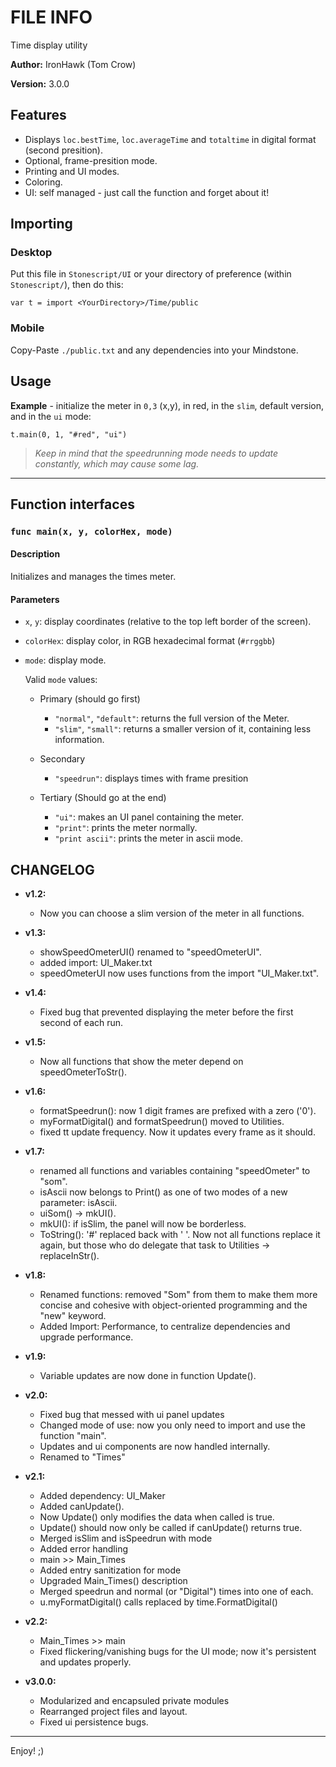 # FILE INFO

Time display utility

**Author:** IronHawk (Tom Crow)

**Version:** 3.0.0

## Features

- Displays `loc.bestTime`, `loc.averageTime`
and `totaltime` in digital format (second presition).
- Optional, frame-presition mode.
- Printing and UI modes.
- Coloring.
- UI: self managed - just call the function and
forget about it!

## Importing

### Desktop

Put this file in `Stonescript/UI` or your
directory of preference (within `Stonescript/`),
then do this:

`var t = import <YourDirectory>/Time/public`

### Mobile

Copy-Paste `./public.txt` and any dependencies
into your Mindstone.

## Usage

__Example__ - initialize the meter in `0,3` (x,y),
in red, in the `slim`, default version, and
in the `ui` mode:

`t.main(0, 1, "#red", "ui")`

> *Keep in mind that the speedrunning mode needs to*
> *update constantly, which may cause some lag.*

***

## Function interfaces

### `func main(x, y, colorHex, mode)`

#### Description

Initializes and manages the times meter.

#### Parameters

- `x`, `y`: display coordinates (relative to the top left
border of the screen).
- `colorHex`: display color, in RGB hexadecimal format
(`#rrggbb`)
- `mode`: display mode.

	Valid `mode` values:

	- Primary (should go first)
		- `"normal"`, `"default"`: returns the full version
		of the Meter.
		- `"slim"`, `"small"`: returns a smaller version of
			it, containing less information.

	- Secondary
		- `"speedrun"`: displays times with frame
		presition

	- Tertiary (Should go at the end)
		- `"ui"`: makes an UI panel containing the meter.
		- `"print"`: prints the meter normally.
		- `"print ascii"`: prints the meter in ascii mode.

## CHANGELOG

- **v1.2:**
	- Now you can choose a slim version
		of the meter in all functions.
- **v1.3:**
	- showSpeedOmeterUI() renamed to "speedOmeterUI".
	- added import: UI_Maker.txt
	- speedOmeterUI now uses functions from
		the import "UI_Maker.txt".
- **v1.4:**
	- Fixed bug that prevented displaying
		the meter before the first
		second of each run.
- **v1.5:**
	- Now all functions that show the meter
		depend on speedOmeterToStr().
- **v1.6:**
	- formatSpeedrun(): now 1 digit frames
		are prefixed with a zero ('0').
	- myFormatDigital() and formatSpeedrun()
		moved to Utilities.
	- fixed tt update frequency. Now
		it updates every frame as it should.
- **v1.7:**
	- renamed all functions and variables
		containing "speedOmeter" to "som".
	- isAscii now belongs to Print() as
		one of two modes of a new parameter: isAscii.
	- uiSom() -> mkUI().
	- mkUI(): if isSlim, the panel will now be borderless.
	- ToString(): '#' replaced back with ' '.
		Now not all functions replace it again, but those who do
		delegate that task to Utilities -> replaceInStr().
- **v1.8:**
	- Renamed functions: removed "Som" from them
		to make them more concise and cohesive with
		object-oriented programming and the "new" keyword.
	- Added Import: Performance, to centralize dependencies
		and upgrade performance.
- **v1.9:**
	- Variable updates are now done in function Update().
- **v2.0:**
	- Fixed bug that messed with ui panel updates
	- Changed mode of use: now you only need to
		import and use the function "main".
	- Updates and ui components are now handled
		internally.
	- Renamed to "Times"
- **v2.1:**
	- Added dependency: UI_Maker
	- Added canUpdate().
	- Now Update() only modifies the data when called is true.
	- Update() should now only be called if canUpdate() returns true.
	- Merged isSlim and isSpeedrun with mode
	- Added error handling
	- main >> Main_Times
	- Added entry sanitization for mode
	- Upgraded Main_Times() description
	- Merged speedrun and normal (or "Digital") times into one of each.
	- u.myFormatDigital() calls replaced by time.FormatDigital()

- **v2.2:**
	- Main_Times >> main
	- Fixed flickering/vanishing bugs for the UI
	mode; now it's persistent and updates properly.

- **v3.0.0:**
  - Modularized and encapsuled private modules
  - Rearranged project files and layout.
  - Fixed ui persistence bugs.

***

Enjoy! ;)
